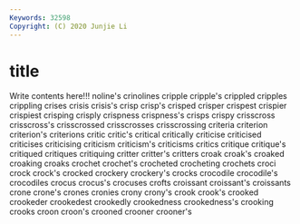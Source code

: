 ```yaml
---
Keywords: 32598
Copyright: (C) 2020 Junjie Li
---
```


# title

Write contents here!!!
noline's 
crinolines 
cripple 
cripple's 
crippled 
cripples
crippling 
crises 
crisis 
crisis's 
crisp 
crisp's 
crisped 
crisper 
crispest 
crispier
crispiest 
crisping 
crisply 
crispness 
crispness's 
crisps 
crispy 
crisscross 
crisscross's 
crisscrossed
crisscrosses 
crisscrossing 
criteria 
criterion 
criterion's 
criterions 
critic 
critic's 
critical 
critically
criticise 
criticised 
criticises 
criticising 
criticism 
criticism's 
criticisms 
critics 
critique 
critique's
critiqued 
critiques 
critiquing 
critter 
critter's 
critters 
croak 
croak's 
croaked 
croaking
croaks 
crochet 
crochet's 
crocheted 
crocheting 
crochets 
croci 
crock 
crock's 
crocked
crockery 
crockery's 
crocks 
crocodile 
crocodile's 
crocodiles 
crocus 
crocus's 
crocuses 
crofts
croissant 
croissant's 
croissants 
crone 
crone's 
crones 
cronies 
crony 
crony's 
crook
crook's 
crooked 
crookeder 
crookedest 
crookedly 
crookedness 
crookedness's 
crooking 
crooks 
croon
croon's 
crooned 
crooner 
crooner's 
